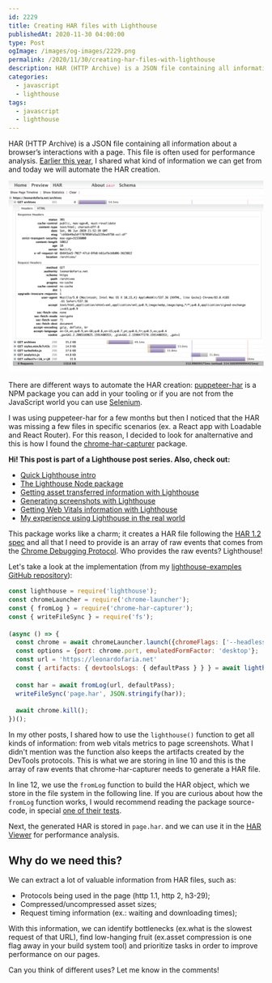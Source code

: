 ```yaml
---
id: 2229
title: Creating HAR files with Lighthouse
publishedAt: 2020-11-30 04:00:00
type: Post
ogImage: /images/og-images/2229.png
permalink: /2020/11/30/creating-har-files-with-lighthouse
description: HAR (HTTP Archive) is a JSON file containing all information about a browser’s interactions with a page. This file is often used for performance analysis. Earlier this year, I shared what kind of information we can get from  and today we will automate the HAR creation.
categories:
  - javascript
  - lighthouse
tags:
  - javascript
  - lighthouse
---
```


HAR (HTTP Archive) is a JSON file containing all information about a browser’s interactions with a page. This file is often used for performance analysis. [Earlier this year](/2020/06/07/using-har-files-to-analyze-performance-over-time/), I shared what kind of information we can get from  and today we will automate the HAR creation.

![HAR Viewer](/wp-content/uploads/2020/06/har-viewer.jpg)

There are different ways to automate the HAR creation: <A href="https://www.npmjs.com/package/puppeteer-har">puppeteer-har</A> is a NPM package you can add in your tooling or if you are not from the JavaScript world you can use [Selenium](https://octopus.com/blog/selenium/13-capturing-har-files/capturing-har-files). 

I was using puppeteer-har for a few months but then I noticed that the HAR was missing a few files in specific scenarios (ex. a React app with Loadable and React Router). For this reason, I decided to look for analternative and this is how I found the <A href="https://www.npmjs.com/package/chrome-har-capturer">chrome-har-capturer</A> package.

<div className="my-10 p-4 border border-charade-6 rounded-md bg-white">
<strong>Hi! This post is part of a Lighthouse post series. Also, check out:</strong>

<ul>
<li><a href="/2020/11/30/the-undocumented-lighthouse-guide#quick-lighthouse-intro">Quick Lighthouse intro</a></li>
<li><a href="/2020/11/30/the-undocumented-lighthouse-guide#the-lighthouse-node-package">The Lighthouse Node package</a></li>
<li><a href="/2020/11/30/getting-asset-transferred-information-with-lighthouse/">Getting asset transferred information with Lighthouse</a></li>
<li><a href="/2020/11/30/generating-screenshots-with-lighthouse/">Generating screenshots with Lighthouse</a></li>
<li><a href="/2020/11/30/getting-web-vitals-information-with-lighthouse/">Getting Web Vitals information with Lighthouse</a></li>
<li><a href="/2020/11/30/my-experience-using-lighthouse-in-the-real-world/">My experience using Lighthouse in the real world</a></li>
</ul>
</div>

This package works like a charm; it creates a HAR file following the [HAR 1.2 spec](http://www.softwareishard.com/blog/har-12-spec/) and all that I need to provide is an array of raw events that comes from the [Chrome Debugging Protocol](https://chromedevtools.github.io/devtools-protocol/). Who provides the raw events? Lighthouse!

Let's take a look at the implementation (from my <A href="https://github.com/leonardofaria/lighthouse-examples">lighthouse-examples GitHub repository</A>):

```js showLineNumbers
const lighthouse = require('lighthouse');
const chromeLauncher = require('chrome-launcher');
const { fromLog } = require('chrome-har-capturer');
const { writeFileSync } = require('fs');

(async () => {
  const chrome = await chromeLauncher.launch({chromeFlags: ['--headless']});
  const options = {port: chrome.port, emulatedFormFactor: 'desktop'};
  const url = 'https://leonardofaria.net'
  const { artifacts: { devtoolsLogs: { defaultPass } } } = await lighthouse(url, options);

  const har = await fromLog(url, defaultPass);
  writeFileSync('page.har', JSON.stringify(har));

  await chrome.kill();
})();
```

In my other posts, I shared how to use the `lighthouse()` function to get all kinds of information: from web vitals metrics to page screenshots. What I didn't mention was the function also keeps the artifacts created by the DevTools protocols. This is what we are storing in line 10 and this is the array of raw events that chrome-har-capturer needs to generate a HAR file.

In line 12, we use the `fromLog` function to build the HAR object, which we store in the file system in the following line. If you are curious about how the `fromLog` function works, I would recommend reading the package source-code, in special <A href="https://github.com/cyrus-and/chrome-har-capturer/blob/master/test/offline.js">one of their tests</A>.

Next, the generated HAR is stored in `page.har`. and we can use it in the [HAR Viewer](http://www.softwareishard.com/har/viewer/) for performance analysis. 

## Why do we need this? 

We can extract a lot of valuable information from HAR files, such as:

- Protocols being used in the page (http 1.1, http 2, h3-29);
- Compressed/uncompressed asset sizes;
- Request timing information (ex.: waiting and downloading times);

With this information, we can identify bottlenecks (ex.what is the slowest request of that URL), find low-hanging fruit (ex.asset compression is one flag away in your build system tool) and prioritize tasks in order to improve performance on our pages.

Can you think of different uses? Let me know in the comments!
